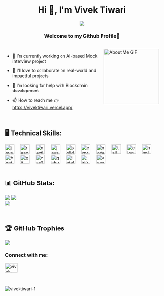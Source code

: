<h1 align="center">Hi 🙋, I'm Vivek Tiwari</h1>
<p align="center"><img src="https://readme-typing-svg.herokuapp.com?color=01DFE3&width=380&height=28&lines=Full-stack+Web+developer;Web3+Developer;Problem+Solver..;Web3+Enthusiast..;Nice+To+Meet+You+:)&center=true" margin="40"></a></p>
<h3 align="center">Welcome to my Github Profile💁 </h3>

<br/>

<img align="right" src="https://github.com/7oSkaaa/7oSkaaa/blob/main/Images/about_me.gif?raw=true" alt="About Me GIF" width="180px">

- 🔭 I’m currently working on AI-based Mock interview project
  
- 👯 I'll love to collaborate on real-world and impactful projects
  
- 🤔 I’m looking for help with Blockchain development

- 📫 How to reach me 👉 https://vivektiwari.vercel.app/
  
 <br/>
  
## 🖥️ Technical Skills: 
<div align="left">
  <img src="https://cdn.jsdelivr.net/gh/devicons/devicon/icons/javascript/javascript-original.svg" height="30" alt="javascript logo"  />
  <img width="12" />
  <img src="https://cdn.jsdelivr.net/gh/devicons/devicon/icons/react/react-original.svg" height="30" alt="react logo"  />
  <img width="12" />
  <img src="https://cdn.jsdelivr.net/gh/devicons/devicon/icons/nextjs/nextjs-original.svg" height="30" alt="nextjs logo"  />
  <img width="12" />
  <img src="https://cdn.jsdelivr.net/gh/devicons/devicon/icons/java/java-original.svg" height="30" alt="java logo"  />
  <img width="12" />
  <img src="https://cdn.jsdelivr.net/gh/devicons/devicon/icons/solidity/solidity-original.svg" height="30" alt="solidity logo"  />
  <img width="12" />
  <img src="https://cdn.jsdelivr.net/gh/devicons/devicon/icons/express/express-original.svg" height="30" alt="express logo"  />
  <img width="12" />
  <img src="https://cdn.jsdelivr.net/gh/devicons/devicon/icons/nodejs/nodejs-original.svg" height="30" alt="nodejs logo"  />
  <img width="12" />
  <img src="https://cdn.jsdelivr.net/gh/devicons/devicon/icons/tailwindcss/tailwindcss-original-wordmark.svg" height="30" alt="tailwindcss logo"  />
  <img width="12" />
  <img src="https://cdn.jsdelivr.net/gh/devicons/devicon/icons/c/c-original.svg" height="30" alt="c logo"  />
  <img width="12" />
  <img src="https://cdn.jsdelivr.net/gh/devicons/devicon/icons/html5/html5-original.svg" height="30" alt="html5 logo"  />
  <img width="12" />
  <img src="https://cdn.jsdelivr.net/gh/devicons/devicon/icons/bootstrap/bootstrap-original.svg" height="30" alt="bootstrap logo"  />
  <img width="12" />
  <img src="https://cdn.jsdelivr.net/gh/devicons/devicon/icons/git/git-original.svg" height="30" alt="git logo"  />
  <img width="12" />
  <img src="https://cdn.jsdelivr.net/gh/devicons/devicon/icons/css3/css3-original.svg" height="30" alt="css3 logo"  />
  <img width="12" />
  <img src="https://cdn.jsdelivr.net/gh/devicons/devicon/icons/github/github-original.svg" height="30" alt="github logo"  />
  <img width="12" />
  <img src="https://cdn.jsdelivr.net/gh/devicons/devicon/icons/intellij/intellij-original.svg" height="30" alt="intellij logo"  />
  <img width="12" />
  <img src="https://cdn.jsdelivr.net/gh/devicons/devicon/icons/mongodb/mongodb-original.svg" height="30" alt="mongodb logo"  />
  <img width="12" />
  <img src="https://cdn.jsdelivr.net/gh/devicons/devicon/icons/vscode/vscode-original.svg" height="30" alt="vscode logo"  />
</div>

<br/>

## 📊 GitHub Stats:
![](https://github-readme-stats.vercel.app/api/top-langs/?username=VivekTiwari-1&theme=radical&border=false&include_all_commits=true&count_private=true&layout=compact)
![](https://github-readme-stats.vercel.app/api?username=VivekTiwari-1&theme=radical&_border=false&include_all_commits=true&count_private=true)<br/>
![](https://github-readme-streak-stats.herokuapp.com/?user=VivekTiwari-1&theme=radical&hide_border=false)

<br/>

## 🏆 GitHub Trophies
![](https://github-profile-trophy.vercel.app/?username=VivekTiwari-1&theme=radical&no-frame=false&no-bg=true&margin-w=4)

<h3 align="left">Connect with me:</h3>
<p align="left">
<a href="https://linkedin.com/in/vivek-tiwari-b929a822b" target="blank"><img align="center" src="https://raw.githubusercontent.com/rahuldkjain/github-profile-readme-generator/master/src/images/icons/Social/linked-in-alt.svg" alt="vivek-tiwari-b929a822b" height="30" width="40" /></a>
<!-- <a href="https://www.hackerrank.com/@vivektiwarii4545" target="blank"><img align="center" src="https://raw.githubusercontent.com/rahuldkjain/github-profile-readme-generator/master/src/images/icons/Social/hackerrank.svg" alt="@vivektiwarii4545" height="30" width="40" /></a>
<a href="https://auth.geeksforgeeks.org/user/vivektiwasrkz" target="blank"><img align="center" src="https://raw.githubusercontent.com/rahuldkjain/github-profile-readme-generator/master/src/images/icons/Social/geeks-for-geeks.svg" alt="vivektiwasrkz" height="30" width="40" /></a> -->
</p>

<br/>

<p align="left"> <img src="https://komarev.com/ghpvc/?username=vivektiwari-1&label=Profile%20views&color=0e75b6&style=flat" alt="vivektiwari-1" /> </p>
